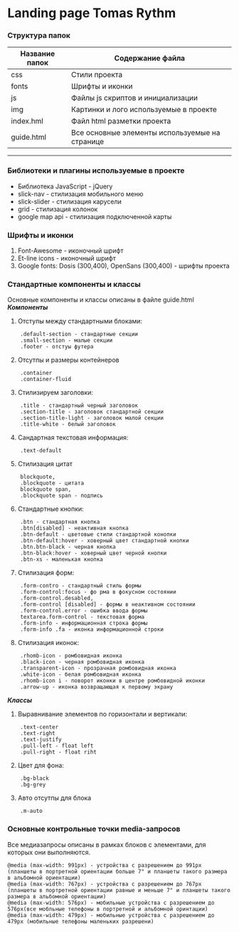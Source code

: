 Landing page Tomas Rythm
=========================


### Структура папок

Название папок  | Содержание файла
----------------|----------------------
css             | Стили проекта
fonts           | Шрифты и иконки
js              | Файлы js скриптов  и инициализации
img             | Картинки и лого используемые в проекте
index.hml       | Файл html разметки проекта
guide.html      | Все основные элементы используемые на странице
---

### Библиотеки  и плагины используемые в проекте
- Библиотека JavaScript - jQuery
- slick-nav - стилизация мобильного меню
- slick-slider - стилизация карусели
- grid - стилизация колонок
- google map api - стилизация подключенной карты


### Шрифты и иконки

1. Font-Awesome - иконочный шрифт 
2. Et-line icons - иконочный шрифт 
3. Google fonts: Dosis (300,400), OpenSans (300,400) - шрифты проекта

### Стандартные компоненты и классы

Основные компоненты и классы описаны в файле guide.html
***Компоненты***

1. Отступы между стандартными блоками:
```
    .default-section - стандартные секции
    .small-section - малые секции
    .footer - отстуы футера
```

2.  Отсутпы и размеры контейнеров
```
    .container
    .container-fluid
```

3. Стилизируем заголовки:
```
    .title - стандартный черный заголовок
    .section-title - заголовок стандартной секции
    .section-title-light - заголовок малой секции
    .title-white - белый заголовок
```

4. Cандартная текстовая информация:
```
    .text-default
```

5. Стилизация цитат
```
    blockquote, 
    .blockquote - цитата
    blockquote span, 
    .blockquote span - подпись
```

6. Стандартные кнопки:
```
    .btn - стандартная кнопка
    .btn[disabled] - неактивная кнопка
    .btn-default - цветовые стили стандартной конопки
    .btn-default:hover - ховерный цвет стандартной кнопки
    .btn.btn-black - черная кнопка
    .btn-black:hover - ховерный цвет черной кнопки
    .btn-xs - маленькая кнопка
```    
7. Стилизация форм:
```
    .form-contro - стандартный стиль формы
    .form-control:focus - фо рма в фокусном состоянии
    .form-control.desabled, 
    .form-control [disabled] - формы в неактивном состоянии
    .form-control.error - ошибка ввода формы
    textarea.form-control - текстовая форма
    .form-info - информационная строка формы
    .form-info .fa - иконка информационной строки
```

8. Стилизация иконок:
```
    .rhomb-icon - ромбовидная иконка
    .black-icon - черная ромбовидная иконка
    .transparent-icon - прозрачная ромбовидная иконка
    .white-icon - белая ромбовидная иконка
    .rhomb-icon i - поворот иконки в центре ромбовидной иконки
    .arrow-up - иконка возвращающая к первому экрану
```

***Классы***

1. Выравнивание элементов по горизонтали и вертикали:
```
    .text-center 
    .text-right
    .text-justify
    .pull-left - float left
    .pull-right - float riht
```

2. Цвет для фона:
```
    .bg-black
    .bg-grey
```
3. Авто отсутпы для блока
```
    .m-auto
```
### Основные контрольные точки media-запросов
 Все медиазапросы описаны в рамках блоков с элементами, для которых они выполняются.

 ```
@media (max-width: 991px) - устройства c разрешением до 991px (планшеты в портретной ориентации больше 7" и планшеты такого размера в альбомной ориентации)
@media (max-width: 767px) - устройства c разрешением до 767px (планшеты в портретной ориентации равные и меньше 7" и планшеты такого размера в альбомной ориентации)
@media (max-width: 576px) - мобильные устройства c разрешением до 576px(все мобльные телефоны в портретной и альбомной оринтации)
@media (max-width: 479px) - мобильные устройства c разрешением до 479px (мобильные телефоны маленьких разрешени)
```